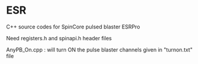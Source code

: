 # ESR
C++ source codes for SpinCore pulsed blaster ESRPro

Need registers.h and spinapi.h header files

AnyPB_On.cpp : will turn ON the pulse blaster channels given in "turnon.txt" file 
